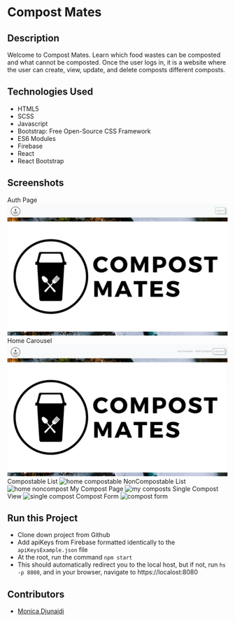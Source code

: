 # Compost Mates

## Description
Welcome to Compost Mates. Learn which food wastes can be composted and what cannot be composted. Once the user logs in, it is a website where the user can create, view, update, and delete composts different composts. 

## Technologies Used
* HTML5
* SCSS
* Javascript
* Bootstrap: Free Open-Source CSS Framework
* ES6 Modules
* Firebase
* React
* React Bootstrap

## Screenshots
Auth Page
![auth page](https://raw.githubusercontent.com/djunaim/compost-mates/master/src/screenshots/auth.PNG)
Home Carousel
![home carousel](https://raw.githubusercontent.com/djunaim/compost-mates/master/src/screenshots/homeCarousel.PNG)
Compostable List 
![home compostable](https://raw.githubusercontent.com/djunaim/compost-mates/master/src/screenshots/homeCompostable.PNG)
NonCompostable List
![home noncompost](https://raw.githubusercontent.com/djunaim/compost-mates/master/src/screenshots/homenonCompost.PNG)
My Compost Page
![my composts](https://raw.githubusercontent.com/djunaim/compost-mates/master/src/screenshots/myCompost.PNG)
Single Compost View
![single compost](https://raw.githubusercontent.com/djunaim/compost-mates/master/src/screenshots/singleCompost.PNG)
Compost Form
![compost form](https://raw.githubusercontent.com/djunaim/compost-mates/master/src/screenshots/compostForm.PNG)

## Run this Project
* Clone down project from Github
* Add apiKeys from Firebase formatted identically to the `apiKeysExample.json` file
* At the root, run the command `npm start`
* This should automatically redirect you to the local host, but if not, run `hs -p 8080`, and in your browser, navigate to https://localost:8080

## Contributors
* [Monica Djunaidi](https://github.com/djunaim)
